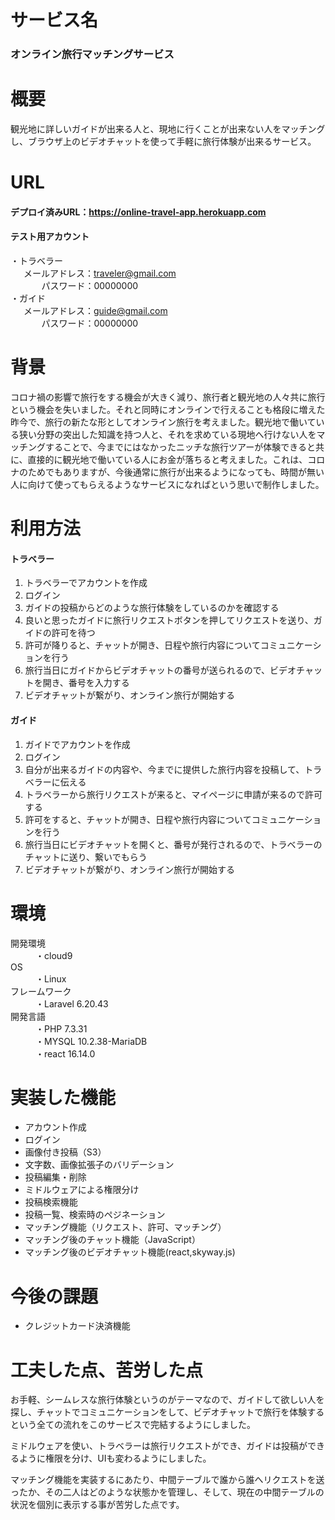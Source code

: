 # サービス名

### オンライン旅行マッチングサービス

# 概要

観光地に詳しいガイドが出来る人と、現地に行くことが出来ない人をマッチングし、ブラウザ上のビデオチャットを使って手軽に旅行体験が出来るサービス。

# URL

####  デプロイ済みURL：https://online-travel-app.herokuapp.com  

####  テスト用アカウント  

・トラベラー  
&emsp;&ensp;メールアドレス：traveler@gmail.com  
&emsp;&nbsp;&nbsp;&nbsp;&nbsp;&nbsp;&nbsp;&nbsp;&nbsp;&nbsp;パスワード：00000000  
・ガイド  
&emsp;&ensp;メールアドレス：guide@gmail.com  
&emsp;&nbsp;&nbsp;&nbsp;&nbsp;&nbsp;&nbsp;&nbsp;&nbsp;&nbsp;パスワード：00000000  

# 背景
コロナ禍の影響で旅行をする機会が大きく減り、旅行者と観光地の人々共に旅行という機会を失いました。それと同時にオンラインで行えることも格段に増えた昨今で、旅行の新たな形としてオンライン旅行を考えました。観光地で働いている狭い分野の突出した知識を持つ人と、それを求めている現地へ行けない人をマッチングすることで、今までにはなかったニッチな旅行ツアーが体験できると共に、直接的に観光地で働いている人にお金が落ちると考えました。これは、コロナのためでもありますが、今後通常に旅行が出来るようになっても、時間が無い人に向けて使ってもらえるようなサービスになればという思いで制作しました。

# 利用方法

####  トラベラー  
1. トラベラーでアカウントを作成 
2. ログイン
3. ガイドの投稿からどのような旅行体験をしているのかを確認する  
4. 良いと思ったガイドに旅行リクエストボタンを押してリクエストを送り、ガイドの許可を待つ  
5. 許可が降りると、チャットが開き、日程や旅行内容についてコミュニケーションを行う  
6. 旅行当日にガイドからビデオチャットの番号が送られるので、ビデオチャットを開き、番号を入力する  
7. ビデオチャットが繋がり、オンライン旅行が開始する  

####  ガイド  
1. ガイドでアカウントを作成  
2. ログイン  
3. 自分が出来るガイドの内容や、今までに提供した旅行内容を投稿して、トラベラーに伝える  
4. トラベラーから旅行リクエストが来ると、マイページに申請が来るので許可する  
5. 許可をすると、チャットが開き、日程や旅行内容についてコミュニケーションを行う  
6. 旅行当日にビデオチャットを開くと、番号が発行されるので、トラベラーのチャットに送り、繋いでもらう  
7. ビデオチャットが繋がり、オンライン旅行が開始する  

# 環境

<dl>
    <dt>開発環境</dt>
        <dd>・cloud9</dd>
    <dt>OS</dt>
        <dd>・Linux</dd>
    <dt>フレームワーク</dt>
        <dd>・Laravel 6.20.43</dd>
    <dt>開発言語</dt>
        <dd>・PHP 7.3.31</dd>
        <dd>・MYSQL 10.2.38-MariaDB</dd>
        <dd>・react 16.14.0</dd>
</dl> 

# 実装した機能
* アカウント作成
* ログイン
* 画像付き投稿（S3）
* 文字数、画像拡張子のバリデーション
* 投稿編集・削除
* ミドルウェアによる権限分け
* 投稿検索機能
* 投稿一覧、検索時のペジネーション
* マッチング機能（リクエスト、許可、マッチング）
* マッチング後のチャット機能（JavaScript）
* マッチング後のビデオチャット機能(react,skyway.js)

# 今後の課題
* クレジットカード決済機能

# 工夫した点、苦労した点
お手軽、シームレスな旅行体験というのがテーマなので、ガイドして欲しい人を探し、チャットでコミュニケーションをして、ビデオチャットで旅行を体験するという全ての流れをこのサービスで完結するようにしました。

ミドルウェアを使い、トラベラーは旅行リクエストができ、ガイドは投稿ができるように権限を分け、UIも変わるようにしました。

マッチング機能を実装するにあたり、中間テーブルで誰から誰へリクエストを送ったか、その二人はどのような状態かを管理し、そして、現在の中間テーブルの状況を個別に表示する事が苦労した点です。

